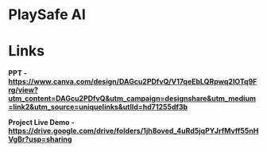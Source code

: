 # PlaySafe AI

# Links
**PPT - https://www.canva.com/design/DAGcu2PDfvQ/V17qeEbLQRpwq2IOTq9Frg/view?utm_content=DAGcu2PDfvQ&utm_campaign=designshare&utm_medium=link2&utm_source=uniquelinks&utlId=hd71255df3b**

**Project Live Demo - https://drive.google.com/drive/folders/1jh8oved_4uRd5jqPYJrfMvff55nHVgBr?usp=sharing**
